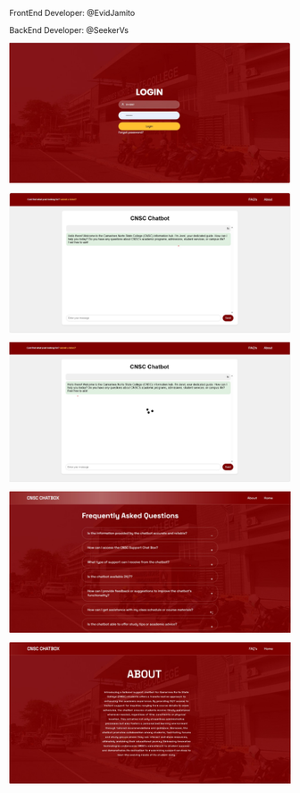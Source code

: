 FrontEnd Developer: @EvidJamito

BackEnd Developer: @SeekerVs

![Login Image](https://raw.githubusercontent.com/seekerVs/CNSC-AI-Support-Website/main/Demo%20Images/login.jpg)

![Main Image](https://raw.githubusercontent.com/seekerVs/CNSC-AI-Support-Website/main/Demo%20Images/main.jpg)

![Loading Image](https://raw.githubusercontent.com/seekerVs/CNSC-AI-Support-Website/main/Demo%20Images/load.jpg)

![FAQ Image](https://raw.githubusercontent.com/seekerVs/CNSC-AI-Support-Website/main/Demo%20Images/faq.jpg)

![About Image](https://raw.githubusercontent.com/seekerVs/CNSC-AI-Support-Website/main/Demo%20Images/about.jpg)
